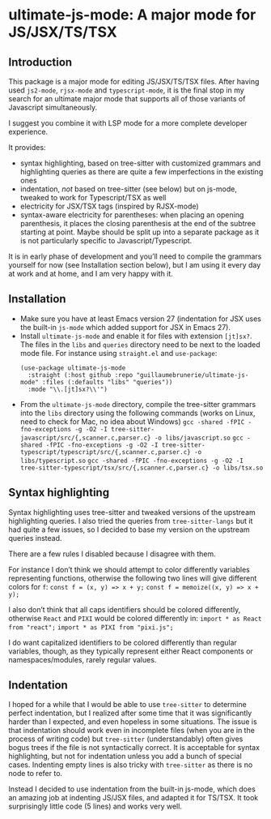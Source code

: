 ultimate-js-mode: A major mode for JS/JSX/TS/TSX
================================================

Introduction
------------

This package is a major mode for editing JS/JSX/TS/TSX files. After having used
`js2-mode`, `rjsx-mode` and `typescript-mode`, it is the final stop in my search
for an ultimate major mode that supports all of those variants of Javascript
simultaneously.

I suggest you combine it with LSP mode for a more complete developer experience.

It provides:
- syntax highlighting, based on tree-sitter with customized grammars and
  highlighting queries as there are quite a few imperfections in the existing
  ones
- indentation, *not* based on tree-sitter (see below) but on js-mode, tweaked to
  work for Typescript/TSX as well
- electricity for JSX/TSX tags (inspired by RJSX-mode)
- syntax-aware electricity for parentheses: when placing an opening parenthesis,
  it places the closing parenthesis at the end of the subtree starting at point.
  Maybe should be split up into a separate package as it is not particularly
  specific to Javascript/Typescript.

It is in early phase of development and you’ll need to compile the grammars
yourself for now (see Installation section below), but I am using it every day
at work and at home, and I am very happy with it.


Installation
------------

- Make sure you have at least Emacs version 27 (indentation for JSX uses the
  built-in `js-mode` which added support for JSX in Emacs 27).
- Install `ultimate-js-mode` and enable it for files with extension `[jt]sx?`.
  The files in the `libs` and `queries` directory need to be next to the loaded
  mode file.
  For instance using `straight.el` and `use-package`:
  ```
  (use-package ultimate-js-mode
    :straight (:host github :repo "guillaumebrunerie/ultimate-js-mode" :files (:defaults "libs" "queries"))
    :mode "\\.[jt]sx?\\'")
  ```
- From the `ultimate-js-mode` directory, compile the tree-sitter grammars into
  the `libs` directory using the following commands (works on Linux, need to
  check for Mac, no idea about Windows)
  `gcc -shared -fPIC -fno-exceptions -g -O2 -I tree-sitter-javascript/src/{,scanner.c,parser.c} -o libs/javascript.so`
  `gcc -shared -fPIC -fno-exceptions -g -O2 -I tree-sitter-typescript/typescript/src/{,scanner.c,parser.c} -o libs/typescript.so`
  `gcc -shared -fPIC -fno-exceptions -g -O2 -I tree-sitter-typescript/tsx/src/{,scanner.c,parser.c} -o libs/tsx.so`


Syntax highlighting
-------------------

Syntax highlighting uses tree-sitter and tweaked versions of the upstream
highlighting queries. I also tried the queries from `tree-sitter-langs` but it
had quite a few issues, so I decided to base my version on the upstream queries
instead.

There are a few rules I disabled because I disagree with them.

For instance I don’t think we should attempt to color differently variables
representing functions, otherwise the following two lines will give different
colors for `f`:
`const f = (x, y) => x + y;`
`const f = memoize((x, y) => x + y);`

I also don’t think that all caps identifiers should be colored differently,
otherwise `React` and `PIXI` would be colored differently in:
`import * as React from "react";`
`import * as PIXI from "pixi.js";`

I do want capitalized identifiers to be colored differently than regular
variables, though, as they typically represent either React components or
namespaces/modules, rarely regular values.


Indentation
-----------

I hoped for a while that I would be able to use `tree-sitter` to determine
perfect indentation, but I realized after some time that it was significantly
harder than I expected, and even hopeless in some situations. The issue is that
indentation should work even in incomplete files (when you are in the process of
writing code) but `tree-sitter` (understandably) often gives bogus trees if the
file is not syntactically correct. It is acceptable for syntax highlighting, but
not for indentation unless you add a bunch of special cases. Indenting empty
lines is also tricky with `tree-sitter` as there is no node to refer to.

Instead I decided to use indentation from the built-in js-mode, which does an
amazing job at indenting JS/JSX files, and adapted it for TS/TSX. It took
surprisingly little code (5 lines) and works very well.
